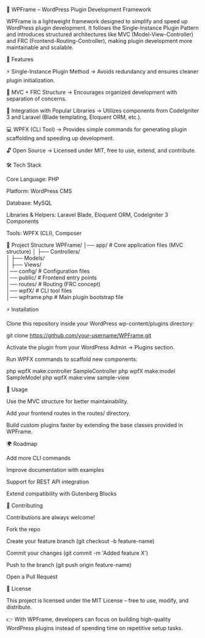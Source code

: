📌 WPFrame – WordPress Plugin Development Framework

WPFrame is a lightweight framework designed to simplify and speed up WordPress plugin development.
It follows the Single-Instance Plugin Pattern and introduces structured architectures like MVC (Model-View-Controller) and FRC (Frontend-Routing-Controller), making plugin development more maintainable and scalable.

🚀 Features

⚡ Single-Instance Plugin Method → Avoids redundancy and ensures cleaner plugin initialization.

🧩 MVC + FRC Structure → Encourages organized development with separation of concerns.

🔗 Integration with Popular Libraries → Utilizes components from CodeIgniter 3 and Laravel (Blade templating, Eloquent ORM, etc.).

💻 WPFX (CLI Tool) → Provides simple commands for generating plugin scaffolding and speeding up development.

🔓 Open Source → Licensed under MIT, free to use, extend, and contribute.

🛠️ Tech Stack

Core Language: PHP

Platform: WordPress CMS

Database: MySQL

Libraries & Helpers: Laravel Blade, Eloquent ORM, CodeIgniter 3 Components

Tools: WPFX (CLI), Composer

📂 Project Structure
WPFrame/
│── app/              # Core application files (MVC structure)
│   ├── Controllers/  
│   ├── Models/  
│   ├── Views/  
│── config/           # Configuration files  
│── public/           # Frontend entry points  
│── routes/           # Routing (FRC concept)  
│── wpfX/             # CLI tool files  
│── wpframe.php       # Main plugin bootstrap file  

⚡ Installation

Clone this repository inside your WordPress wp-content/plugins directory:

git clone https://github.com/your-username/WPFrame.git


Activate the plugin from your WordPress Admin → Plugins section.

Run WPFX commands to scaffold new components:

php wpfX make:controller SampleController
php wpfX make:model SampleModel
php wpfX make:view sample-view

📖 Usage

Use the MVC structure for better maintainability.

Add your frontend routes in the routes/ directory.

Build custom plugins faster by extending the base classes provided in WPFrame.

🌍 Roadmap

 Add more CLI commands

 Improve documentation with examples

 Support for REST API integration

 Extend compatibility with Gutenberg Blocks

🤝 Contributing

Contributions are always welcome!

Fork the repo

Create your feature branch (git checkout -b feature-name)

Commit your changes (git commit -m 'Added feature X')

Push to the branch (git push origin feature-name)

Open a Pull Request

📜 License

This project is licensed under the MIT License – free to use, modify, and distribute.

👉 With WPFrame, developers can focus on building high-quality WordPress plugins instead of spending time on repetitive setup tasks.
